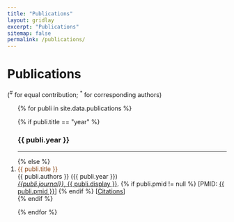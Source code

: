 ```yaml
---
title: "Publications"
layout: gridlay
excerpt: "Publications"
sitemap: false
permalink: /publications/
---
```


# Publications

(<sup>#</sup> for equal contribution; <sup>\*</sup> for corresponding authors)

<ol>
{% for publi in site.data.publications %}

{% if publi.title == "year" %}
<h3>{{ publi.year }}</h3>
<hr />
{% else %}
<li> <span style="color:#8B4513">{{ publi.title }}</span> <br />
{{ publi.authors }} ({{ publi.year }}) <br /> 
<a href="https://doi.org/{{ publi.doi }}"><i>{{publi.journal}}</i>, {{ publi.display }}</a>.
{% if publi.pmid != null %}
[PMID: <a href="https://www.ncbi.nlm.nih.gov/pubmed/{{ publi.pmid }}">{{ publi.pmid }}</a>]
{% endif %}
[<a href="https://badge.dimensions.ai/details/doi/{{ publi.doi }}">Citations</a>]
</li>
{% endif %}

{% endfor %}
</ol>
